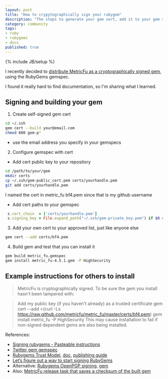```yaml
---
layout: post
title: "How to crypytographically sign your rubygem"
description: "The steps to generate your gem cert, add it to your gem spec, and distribute your gem"
category: community
tags: 
- ruby
- rubygems
- docs
published: true
---
```

{% include JB/setup %}

I recently decided to [distribute MetricFu as a cryptographically signed gem](https://github.com/metricfu/metric_fu/commit/ed2f96d8ce514ea0c647736d67f6ec3e863d0bb1), using the RubyGems gemspec.

I found it really hard to find documentation, so I'm sharing what I learned.


## Signing and building your gem

1) Create self-signed gem cert

```sh
cd ~/.ssh
gem cert --build your@email.com
chmod 600 gem-p*
```

- use the email address you specify in your gemspecs

2) Configure gemspec with cert

- Add cert public key to your repository

```sh
cd /path/to/your/gem
mkdir certs
cp ~/.ssh/gem-public_cert.pem certs/yourhandle.pem
git add certs/yourhandle.pem
```

I named the cert in metric_fu bf4.pem since that is my github username


- Add cert paths to your gemspec

```ruby
 s.cert_chain  = ['certs/yourhandle.pem']
 s.signing_key = File.expand_path("~/.ssh/gem-private_key.pem") if $0 =~ /gem\z/
```

3) Add your own cert to your approved list, just like anyone else

```sh
gem cert --add certs/bf4.pem
```

4) Build gem and test that you can install it

```sh
gem build metric_fu.gemspec
gem install metric_fu-4.5.1.gem -P HighSecurity
```

## Example instructions for others to install

> MetricFu is cryptographically signed. To be sure the gem you install hasn't been tampered with:

> Add my public key (if you haven't already) as a trusted certificate 
> gem cert --add <(curl -Ls https://raw.github.com/metricfu/metric_fu/master/certs/bf4.pem)
> gem install metric_fu -P HighSecurity
> This may cause installation to fail if non-signed dependent gems are also being installed.

References:

- [Signing rubygems - Pasteable instructions](http://developer.zendesk.com/blog/2013/02/03/signing-gems/)
- [Twitter gem gemspec](https://github.com/sferik/twitter/blob/master/twitter.gemspec)
- [Rubygems Trust Model](https://github.com/rubygems-trust/rubygems.org/wiki/Overview), [doc](http://goo.gl/ybFIO), [publishing guide](http://guides.rubygems.org/publishing/)
- [Let’s figure out a way to start signing RubyGems](http://tonyarcieri.com/lets-figure-out-a-way-to-start-signing-rubygems)
- Alternative: [Rubygems OpenPGP signing](https://web.archive.org/web/20130914152133/http://www.rubygems-openpgp-ca.org/), [gem](https://github.com/grant-olson/rubygems-openpgp)
- Also: [MetricFu release task that saves a checksum of the built gem](https://github.com/metricfu/metric_fu/blob/9fd4b347f78a922c6cfb79ada5de3cc87dc045de/gem_tasks/build.rake)
